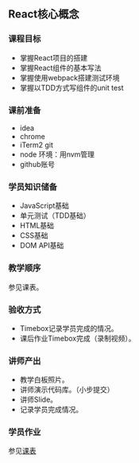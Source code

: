 ## React核心概念

### 课程目标
- 掌握React项目的搭建
- 掌握React组件的基本写法
- 掌握使用webpack搭建测试环境
- 掌握以TDD方式写组件的unit test

### 课前准备
- idea
- chrome
- iTerm2 git
- node 环境：用nvm管理
- github账号

### 学员知识储备
- JavaScript基础
- 单元测试（TDD基础）
- HTML基础
- CSS基础
- DOM API基础

### 教学顺序
参见课表。

### 验收方式
- Timebox记录学员完成的情况。
- 课后作业Timebox完成（录制视频）。

### 讲师产出
- 教学白板照片。
- 讲师演示代码库。（小步提交）
- 讲师Slide。
- 记录学员完成情况。

### 学员作业
参见[课表](https://docs.google.com/spreadsheets/d/1c_wWdcSAv7c5LducJ-nDIFOtpDeNw8R6lhI9fL8cyUQ/edit#gid=779430066)
